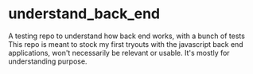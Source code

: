# understand_back_end
A testing repo to understand how back end works, with a bunch of tests 
This repo is meant to stock my first tryouts with the javascript back end applications, won't necessarily be relevant or usable. It's mostly for understanding purpose.
